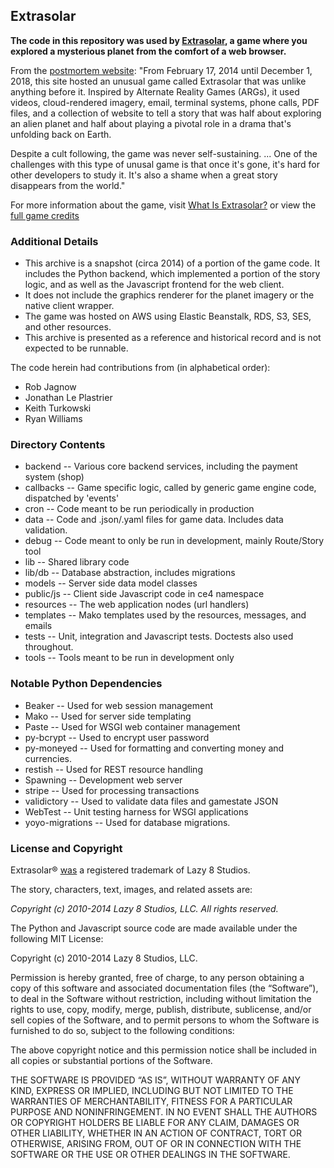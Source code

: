 ## Extrasolar

**The code in this repository was used by [Extrasolar](http://www.extrasolar.com), a game where you explored a mysterious planet from the comfort of a web browser.**

From the [postmortem website](http://www.extrasolar.com):
"From February 17, 2014 until December 1, 2018, this site hosted an unusual game called Extrasolar that was unlike anything before it. Inspired by Alternate Reality Games (ARGs), it used videos, cloud-rendered imagery, email, terminal systems, phone calls, PDF files, and a collection of website to tell a story that was half about exploring an alien planet and half about playing a pivotal role in a drama that's unfolding back on Earth.

Despite a cult following, the game was never self-sustaining. ... One of the challenges with this type of unusal game is that once it's gone, it's hard for other developers to study it. It's also a shame when a great story disappears from the world."

For more information about the game, visit [What Is Extrasolar?](https://www.whatisextrasolar.com) or view the [full game credits](https://www.exoresearch.com/credits/)

### Additional Details

- This archive is a snapshot (circa 2014) of a portion of the game code. It includes the Python backend, which implemented a portion of the story logic, and as well as the Javascript frontend for the web client.
- It does not include the graphics renderer for the planet imagery or the native client wrapper.
- The game was hosted on AWS using Elastic Beanstalk, RDS, S3, SES, and other resources.
- This archive is presented as a reference and historical record and is not expected to be runnable.

The code herein had contributions from (in alphabetical order):

- Rob Jagnow
- Jonathan Le Plastrier
- Keith Turkowski
- Ryan Williams

### Directory Contents

- backend      -- Various core backend services, including the payment system (shop)
- callbacks    -- Game specific logic, called by generic game engine code, dispatched by 'events'
- cron         -- Code meant to be run periodically in production
- data         -- Code and .json/.yaml files for game data. Includes data validation.
- debug        -- Code meant to only be run in development, mainly Route/Story tool
- lib          -- Shared library code
- lib/db       -- Database abstraction, includes migrations
- models       -- Server side data model classes
- public/js    -- Client side Javascript code in ce4 namespace
- resources    -- The web application nodes (url handlers)
- templates    -- Mako templates used by the resources, messages, and emails
- tests        -- Unit, integration and Javascript tests. Doctests also used throughout.
- tools        -- Tools meant to be run in development only

### Notable Python Dependencies

- Beaker          -- Used for web session management
- Mako            -- Used for server side templating
- Paste           -- Used for WSGI web container management
- py-bcrypt       -- Used to encrypt user password
- py-moneyed      -- Used for formatting and converting money and currencies.
- restish         -- Used for REST resource handling
- Spawning        -- Development web server
- stripe          -- Used for processing transactions
- validictory     -- Used to validate data files and gamestate JSON
- WebTest         -- Unit testing harness for WSGI applications
- yoyo-migrations -- Used for database migrations.


### License and Copyright

Extrasolar® [was](https://tsdr.uspto.gov/#caseNumber=85725423&caseType=SERIAL_NO&searchType=statusSearch) a registered trademark of Lazy 8 Studios.

The story, characters, text, images, and related assets are:

*Copyright (c) 2010-2014 Lazy 8 Studios, LLC. All rights reserved.*

The Python and Javascript source code are made available under the following MIT License:

Copyright (c) 2010-2014 Lazy 8 Studios, LLC.

Permission is hereby granted, free of charge, to any person obtaining a copy of this software and associated documentation files (the “Software”), to deal in the Software without restriction, including without limitation the rights to use, copy, modify, merge, publish, distribute, sublicense, and/or sell copies of the Software, and to permit persons to whom the Software is furnished to do so, subject to the following conditions:

The above copyright notice and this permission notice shall be included in all copies or substantial portions of the Software.

THE SOFTWARE IS PROVIDED “AS IS”, WITHOUT WARRANTY OF ANY KIND, EXPRESS OR IMPLIED, INCLUDING BUT NOT LIMITED TO THE WARRANTIES OF MERCHANTABILITY, FITNESS FOR A PARTICULAR PURPOSE AND NONINFRINGEMENT. IN NO EVENT SHALL THE AUTHORS OR COPYRIGHT HOLDERS BE LIABLE FOR ANY CLAIM, DAMAGES OR OTHER LIABILITY, WHETHER IN AN ACTION OF CONTRACT, TORT OR OTHERWISE, ARISING FROM, OUT OF OR IN CONNECTION WITH THE SOFTWARE OR THE USE OR OTHER DEALINGS IN THE SOFTWARE.

